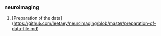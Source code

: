 ### neuroimaging


1. [Preparation of the data] (https://github.com/leetaey/neuroimaging/blob/master/preparation-of-data-file.md)
